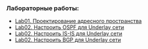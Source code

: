 ### Лабораторные работы:
 - [Lab01. Проектирование адресного пространства](lab01/)
 - [Lab02. Настроить OSPF для Underlay сети](lab02/)
 - [Lab02. Настроить IS-IS для Underlay сети](lab03/)
 - [Lab02. Настроить BGP для Underlay сети](lab04/)
   
